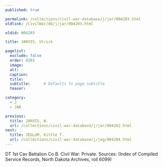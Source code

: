 ```yaml
---
published: true

permalink: /collections/civil-war-database/j/jar/004203.html
oldlink: /CivilWar/db/j/jar/004203.html

oldid: 004203

title: JARVIS, Ulrick

pagelist:
  exclude: false
  order: 4203
  image: 
  alt:
  caption:
  title:
  subtitle:      # Defaults to page subtitle
  teaser:

category: 
  - J 
  - JAR

previous:
  title: JARVIS, W.
  url: /collections/civil-war-database/j/jar/004202.html  
next:
  title: JEGLUM, Kittle T.
  url: /collections/civil-war-database/j/jeg/004204.html   
---
```

DT 1st Cav Battalion Co B. Civil War: Private. Sources: (Index of Compiled Service Records, North Dakota Archives, roll 6099)